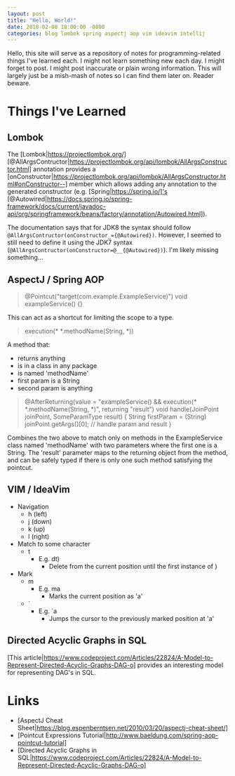 ```yaml
---
layout: post
title: "Hello, World!"
date: 2018-02-08 18:00:00 -0800
categories: blog lombok spring aspectj aop vim ideavim intellij
---
```


Hello, this site will serve as a repository of notes for programming-related things I've learned each. I might not learn
something new each day. I might forget to post. I might post inaccurate or plain wrong information. This will largely
just be a mish-mash of notes so I can find them later on. Reader beware.

# Things I've Learned

## Lombok

The [Lombok|https://projectlombok.org/] [@AllArgsContructor|https://projectlombok.org/api/lombok/AllArgsConstructor.html]
annotation provides a [onConstructor|https://projectlombok.org/api/lombok/AllArgsConstructor.html#onConstructor--]
member which allows adding any annotation to the generated constructor (e.g. [Spring|https://spring.io/]'s
[@Autowired|https://docs.spring.io/spring-framework/docs/current/javadoc-api/org/springframework/beans/factory/annotation/Autowired.html]).

The documentation says that for JDK8 the syntax should follow `@AllArgsContructor(onConstructor_={@Autowired})`.
However, I seemed to still need to define it using the JDK7 syntax (`@AllArgsContructor(onConstructor=@__{@Autowired})`).
I'm likely missing something...

## AspectJ / Spring AOP

> @Pointcut("target(com.example.ExampleService)")
> void exampleService() {}

This can act as a shortcut for limiting the scope to a type.

> execution(* *.methodName(String, *))

A method that:
- returns anything
- is in a class in any package
- is named 'methodName'
- first param is a String
- second param is anything

> @AfterReturning(value = "exampleService() && execution(* *.methodName(String, *)", returning "result")
> void handle(JoinPoint joinPoint, SomeParamType result) {
>   String firstParam = (String) joinPoint.getArgs()[0];
>   // handle param and result
> }

Combines the two above to match only on methods in the ExampleService class named 'methodName' with two parameters where
the first one is a String. The 'result' parameter maps to the returning object from the method, and can be safely typed
if there is only one such method satisfying the pointcut.

## VIM / IdeaVim

* Navigation
  * h (left)
  * j (down)
  * k (up)
  * l (right)
* Match to some character
  * t
    * E.g. dt)
      * Delete from the current position until the first instance of )
* Mark
  * m
    * E.g. ma
      * Marks the current position as 'a'
  * `
    * E.g. `a
      * Jumps the cursor to the previously marked position at 'a'

## Directed Acyclic Graphs in SQL

[This article|https://www.codeproject.com/Articles/22824/A-Model-to-Represent-Directed-Acyclic-Graphs-DAG-o] provides
an interesting model for representing DAG's in SQL.

# Links

* [AspectJ Cheat Sheet|https://blog.espenberntsen.net/2010/03/20/aspectj-cheat-sheet/]
* [Pointcut Expressions Tutorial|http://www.baeldung.com/spring-aop-pointcut-tutorial]
* [Directed Acyclic Graphs in SQL|https://www.codeproject.com/Articles/22824/A-Model-to-Represent-Directed-Acyclic-Graphs-DAG-o]
